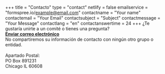 +++
title = "Contacto"
type = "contact"
netlify = false
emailservice = "formspree.io/example@email.com"
contactname = "Your name"
contactemail = "Your Email"
contactsubject = "Subject"
contactmessage = "Your Message"
contactlang = "en"
contactanswertime = 24
+++
¿Te gustaría unirte a un comité o tienes una pregunta?
<br/>
<strong>
<a href="mailto:mckinleyparkdevelopmentcouncil@gmail.com?Subject=Inquiry%20from%20Website" target="_top">Enviar correo electrónico</a></strong>
<br/>
No compartiremos su información de contacto con ningún otro grupo o entidad.<br/>
<br/>
Apartado Postal:
<br/>
PO Box 891231 
<br/>
Chicago IL 60608 